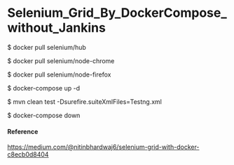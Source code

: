 # Selenium_Grid_By_DockerCompose_without_Jankins
$ docker pull selenium/hub

$ docker pull selenium/node-chrome

$ docker pull selenium/node-firefox

$ docker-compose up -d

$ mvn clean test -Dsurefire.suiteXmlFiles=Testng.xml

$ docker-compose down

#### Reference
https://medium.com/@nitinbhardwaj6/selenium-grid-with-docker-c8ecb0d8404
